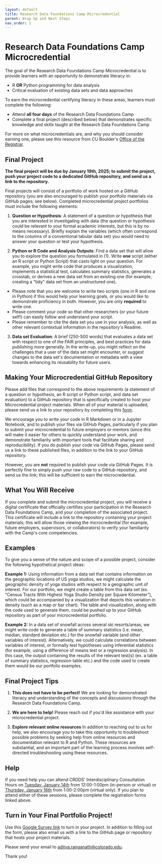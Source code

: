 ```yaml
---
layout: default
title: Research Data Foundations Camp Microcredential
parent: Wrap Up and Next Steps
nav_order: 1
---
```

# Research Data Foundations Camp Microcredential

The goal of the Research Data Foundations Camp Microcredential is to provide learners with an opportunity to demonstrate literacy in:

* R **OR** Python programming for data analysis
* Critical evaluation of existing data sets and data approaches

To earn the microcredential certifying literacy in these areas, learners must complete the following:

* Attend **all four days** of the Research Data Foundations Camp
* Complete a final project (described below) that demonstrates specific knowledge and skills taught at the Research Data Foundations Camp

For more on what microcredentials are, and why you should consider earning one, please see this resource from CU Boulder's [Office of the Registrar](https://www.colorado.edu/registrar/faculty-staff/programs/micro-credentials). 

## Final Project

**The final project will be due by January 19th, 2025; to submit the project, push your project code to a dedicated GitHub repository, and send us a link to the repository.**

Final projects will consist of a portfolio of work hosted on a GitHub repository (you are also encouraged to publish your portfolio materials via GitHub pages; see below). Completed microcredential project portfolios must include the following elements:

1. **Question or Hypothesis**: A statement of a question or hypothesis that you are interested in investigating with data (the question or hypothesis could be relevant to your formal academic interests, but this is by no means necessary). Briefly explain the variables (which often correspond to the columns of a conventional tabular data set) you would need to answer your question or test your hypothesis.

2. **Python or R Code and Analysis Outputs**: Find a data set that will allow you to explore the question you formulated in (1). Write **one** script (either an R script or Python Script) that casts light on your question. For example, you might write code that produces a visualization, implements a statistical test, calculates summary statistics, generates a crosstab, or derives a new data set from an existing one (for example, creating a "tidy" data set from an unstructured one).  
* Please note that you are welcome to write two scripts (one in R and one in Python) if this would help your learning goals, or you would like to demonstrate proficiency in both. However, you are only **required** to write one.
* Please comment your code so that other researchers (or your future self!) can easily follow and understand your script.
* Please remember to cite the data set you use in your analysis, as well as other relevant contextual information in the repository's Readme.  

3. **Data set Evaluation**: A brief (250-500 words) that evaluates a data set with respect to one of the FAIR principles, and best practices for data publishing more generally. In the write-up, you might reflect on the challenges that a user of the data set might encounter, or suggest changes to the data set's documentation or metadata with a view towards enhancing its reusability for future users.

## Making Your Microcredential GitHub Repository

Please add files that correspond to the above requirements (a statement of a question or hypothesis, an R script or Python script, and data set evaluation) to a GitHub repository that is specifically created to host your Microcredential project materials. When all of your material is uploaded, please send us a link to your repository by completing this [form](https://docs.google.com/forms/d/e/1FAIpQLScg1zEMAX7CqgimJc53fyBroUagLvjjLPkNMfdR5-8nx0OhcA/viewform?usp=share_link).

We encourage you to write your code in R Markdown or in a Jupyter Notebook, and to publish your files via GitHub Pages, particularly if you plan to submit your microcredential to future employers or mentors (since this will make it easier for others to quickly understand your work, and demonstrate familiarity with important tools that facilitate sharing and reproducibility). If you do publish your code via GitHub Pages, please send us a link to these published files, in addition to the link to your GitHub repository.

However, you are **not** required to publish your code via GitHub Pages. It is perfectly fine to simply push your raw code to a GitHub repository, and send us the link; this will be sufficient to earn the microcredential.

## What You Will Receive

If you complete and submit the microcredential project, you will receive a digital certificate that officially certifies your participation in the Research Data Foundations Camp, and your completion of the associated project. This certificate will include a link to the repository containing your project materials; this will allow those viewing the microcredential (for example, future employers, supervisors, or collaborators) to verify your familiarity with the Camp's core competencies.

## Examples

To give you a sense of the nature and scope of a possible project, consider the following hypothetical project ideas:

**Example 1:** Using information from a data set that contains information on the geographic locations of US yoga studios, we might calculate the geographic density of yoga studios with respect to a geographic unit of interest. For our portfolio, we might create a table from this data set (ex. “Census Tracts With Highest Yoga Studio Density per Square Kilometer”), which could be accompanied by a visualization that depicts this variation in density (such as a map or bar chart). The table and visualization, along with the code used to generate them, could be pushed up to your GitHub repository as part of your microcredential portfolio.


**Example 2:** In a data set of snowfall across several ski resorts/areas, we might write code to generate a table of  summary statistics (i.e. mean, median, standard deviation etc.) for the snowfall variable (and other variables of interest). Alternatively, we could calculate correlations between variables of interest, or formally test hypotheses  using inferential statistics (for example, using a difference of means test or a regression analysis). In this case, the output containing the results of the relevant test(s) (ex. a table of summary statistics, regression table etc.) and the code used to create them would be our portfolio examples.

## Final Project Tips

1. **This does not have to be perfect!** We are looking for demonstrated literacy and understanding of the concepts and discussions through the Research Data Foundations Camp.

2. **We are here to help!** Please reach out if you'd like assistance with your microcredential project. 

3. **Explore relevant online resources** In addition to reaching out to us for help, we also encourage you to take this opportunity to troubleshoot possible problems by seeking help from online resources and documentation relevant to R and Python. These resources are substantial, and an important part of the learning process involves self-directed troubleshooting using these resources.

## Help

If you need help you can attend CRDDS' Interdisciplinary Consultation Hours on [Tuesday, January 14th](https://colorado.libcal.com/calendar/events/CHTuesdays10) from 12:00-1:00pm (in-person or virtual) or [Thursday, January 16th](https://colorado.libcal.com/calendar/events/CHThursdays) from 1:00-2:00pm (virtual only). If you plan to attend either of these sessions, please complete the registration forms linked above.

## Turn in Your Final Portfolio Project!
Use this [Google Survey link](https://docs.google.com/forms/d/e/1FAIpQLScg1zEMAX7CqgimJc53fyBroUagLvjjLPkNMfdR5-8nx0OhcA/viewform?usp=share_link) to turn in your project. In addition to filling out the form, please also email us with a link to the GitHub page or repository that hosts your project materials. 

Please send your email to [aditya.ranganath@colorado.edu](mailto:aditya.ranganath@colorado.edu). 

Thank you!
